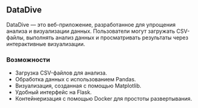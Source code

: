 ## DataDive

DataDive — это веб-приложение, разработанное для упрощения анализа и визуализации данных. Пользователи могут загружать CSV-файлы, выполнять анализ данных и просматривать результаты через интерактивные визуализации.

### Возможности
- Загрузка CSV-файлов для анализа.
- Обработка данных с использованием Pandas.
- Визуализация, созданная с помощью Matplotlib.
- Удобный интерфейс на Flask.
- Контейнеризация с помощью Docker для простоты развертывания.
